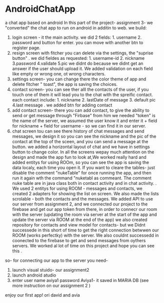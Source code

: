 # AndroidChatApp
a chat app based on android
In this part of the project- assignment 3- we "converted" the chat app to run on android in additin to web.
we build:
1. login screen - it the main activity. we did 2 fields: 1. username 2. password and button for enter. you can move with another btn to register page.
2. resign screen with fitcher you can delete via the settings, the "suprise button" . we did fieldes as requested: 1. username-id 2. nickname 3.password 4.validate 5.pic we didnt do because we didnt get an answer if the user should upload it. We added validation on each field like empty or wrong one, ot wrong characters. 
4. settings screen- you can change there the color theme of app and delete fitcher " toast", the app is saving the choices.
5. contact screen- you can see ther alll the contacts of the user, if you touch one of them it will lead you to the chat with the spreific contact. each contact include: 1. nickname  2. lastDate of message 3. default pic 4.last message . we added btn for adding contact
6. add contact screen- there you can add contact, to give the ability to send or get message through "Firbase" from him we needed "token" is the name of the server, we assumed the user know it and enter it + field for nickname + field for username - so we can find it in our server.
9. chat screen tou can see there history of chat messages and send messages, we design it so you can see the nickname and the pic of the contact at the top of the sceen, and you can send a message at the button.
 we added a horizontal layout of chat and we have in settings button to change color.
In all the screens wepay much attention on the design and made the app fun to look at,We worked really hard and added entitys for using ROOm, so you can see the app is saving the data localy, each time you open it. If you want to cleare the tables- just disable the comment "nukeTable" for once running the app, and then run it again wth the command "nuketabl as commeant. The comment nuke table are in java class both in contact activity and in chat activity.
. We used 2 entitys for using ROOM - messages and contacts, we created 2 adapters for showing the list on screen. We also made the lists scrolable - both the contacts and the messages. We added API to use our server from assignment 2, and we connected our project to the firebase and get our app token from there, in order to connecr our room with the server (updating the room via server at the start of the app and update the server via ROOM at the end of the app) we also created repository for contacts and view model for contacts-  but we Didnt successede in this short of time to get the right connection betwwen our ROOM (works perfectky) with the server. We also couldnt successedd in coonected to the firebase to get and send messages from oythers servers. 
We worked al lot of time on this project and hope you can see this .

so- for connecting our app to the server you need-
1. launch visual stuido- our assignment2
2. launch android atudio
3. enter user name aviya1 password Aviya1- it saved in MARIA DB (see more instruction on our assignment 2 )

enjoy our first app!
ori david and avia


